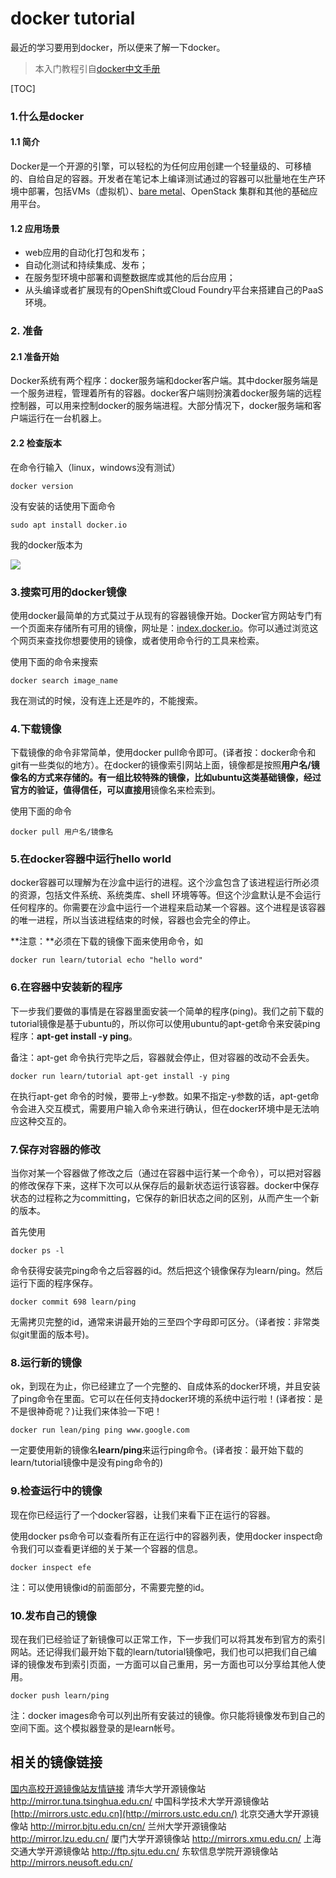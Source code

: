 # docker tutorial

最近的学习要用到docker，所以便来了解一下docker。

> 本入门教程引自[docker中文手册](http://www.docker.org.cn/book/docker/what-is-docker-16.html)

[TOC]

### 1.什么是docker

#### 1.1 简介

Docker是一个开源的引擎，可以轻松的为任何应用创建一个轻量级的、可移植的、自给自足的容器。开发者在笔记本上编译测试通过的容器可以批量地在生产环境中部署，包括VMs（虚拟机）、[bare metal](http://www.whatis.com.cn/word_5275.htm)、OpenStack 集群和其他的基础应用平台。 

#### 1.2 应用场景

- web应用的自动化打包和发布；
- 自动化测试和持续集成、发布；
- 在服务型环境中部署和调整数据库或其他的后台应用；
- 从头编译或者扩展现有的OpenShift或Cloud Foundry平台来搭建自己的PaaS环境。

### 2. 准备

#### 2.1 准备开始

Docker系统有两个程序：docker服务端和docker客户端。其中docker服务端是一个服务进程，管理着所有的容器。docker客户端则扮演着docker服务端的远程控制器，可以用来控制docker的服务端进程。大部分情况下，docker服务端和客户端运行在一台机器上。

#### 2.2 检查版本

在命令行输入（linux，windows没有测试）

```
docker version
```

没有安装的话使用下面命令

```
sudo apt install docker.io
```

我的docker版本为

![](image)

### 3.搜索可用的docker镜像

使用docker最简单的方式莫过于从现有的容器镜像开始。Docker官方网站专门有一个页面来存储所有可用的镜像，网址是：[index.docker.io](http://index.docker.io/)。你可以通过浏览这个网页来查找你想要使用的镜像，或者使用命令行的工具来检索。

使用下面的命令来搜索

```
docker search image_name
```

我在测试的时候，没有连上还是咋的，不能搜索。

### 4.下载镜像

下载镜像的命令非常简单，使用docker pull命令即可。(译者按：docker命令和git有一些类似的地方）。在docker的镜像索引网站上面，镜像都是按照**用户名/**镜像名**的方式来存储的。有一组比较特殊的镜像，比如ubuntu这类基础镜像，经过官方的验证，值得信任，可以直接用**镜像名来检索到。

使用下面的命令

```
docker pull 用户名/镜像名
```

### 5.在docker容器中运行hello world

docker容器可以理解为在沙盒中运行的进程。这个沙盒包含了该进程运行所必须的资源，包括文件系统、系统类库、shell 环境等等。但这个沙盒默认是不会运行任何程序的。你需要在沙盒中运行一个进程来启动某一个容器。这个进程是该容器的唯一进程，所以当该进程结束的时候，容器也会完全的停止。

**注意：**必须在下载的镜像下面来使用命令，如

```
docker run learn/tutorial echo "hello word"
```

### 6.在容器中安装新的程序

下一步我们要做的事情是在容器里面安装一个简单的程序(ping)。我们之前下载的tutorial镜像是基于ubuntu的，所以你可以使用ubuntu的apt-get命令来安装ping程序：**apt-get install -y ping**。

备注：apt-get 命令执行完毕之后，容器就会停止，但对容器的改动不会丢失。

```
docker run learn/tutorial apt-get install -y ping
```

在执行apt-get 命令的时候，要带上-y参数。如果不指定-y参数的话，apt-get命令会进入交互模式，需要用户输入命令来进行确认，但在docker环境中是无法响应这种交互的。

### 7.保存对容器的修改

当你对某一个容器做了修改之后（通过在容器中运行某一个命令），可以把对容器的修改保存下来，这样下次可以从保存后的最新状态运行该容器。docker中保存状态的过程称之为committing，它保存的新旧状态之间的区别，从而产生一个新的版本。

首先使用

```
docker ps -l
```

命令获得安装完ping命令之后容器的id。然后把这个镜像保存为learn/ping。然后运行下面的程序保存。

```
docker commit 698 learn/ping
```

无需拷贝完整的id，通常来讲最开始的三至四个字母即可区分。（译者按：非常类似git里面的版本号)。

### 8.运行新的镜像

ok，到现在为止，你已经建立了一个完整的、自成体系的docker环境，并且安装了ping命令在里面。它可以在任何支持docker环境的系统中运行啦！(译者按：是不是很神奇呢？)让我们来体验一下吧！

```
docker run lean/ping ping www.google.com
```

一定要使用新的镜像名**learn/ping**来运行ping命令。(译者按：最开始下载的learn/tutorial镜像中是没有ping命令的)

### 9.检查运行中的镜像

现在你已经运行了一个docker容器，让我们来看下正在运行的容器。

使用docker ps命令可以查看所有正在运行中的容器列表，使用docker inspect命令我们可以查看更详细的关于某一个容器的信息。

```
docker inspect efe
```

注：可以使用镜像id的前面部分，不需要完整的id。

### 10.发布自己的镜像

现在我们已经验证了新镜像可以正常工作，下一步我们可以将其发布到官方的索引网站。还记得我们最开始下载的learn/tutorial镜像吧，我们也可以把我们自己编译的镜像发布到索引页面，一方面可以自己重用，另一方面也可以分享给其他人使用。

```
docker push learn/ping
```

注：docker images命令可以列出所有安装过的镜像。你只能将镜像发布到自己的空间下面。这个模拟器登录的是learn帐号。

## 相关的镜像链接

[国内高校开源镜像站友情链接](http://mirrors.hust.edu.cn/links.html) 
清华大学开源镜像站 
<http://mirror.tuna.tsinghua.edu.cn/> 
中国科学技术大学开源镜像站 
[http://mirrors.ustc.edu.cn](http://mirrors.ustc.edu.cn/) 
北京交通大学开源镜像站 
<http://mirror.bjtu.edu.cn/cn/> 
兰州大学开源镜像站 
<http://mirror.lzu.edu.cn/> 
厦门大学开源镜像站 
<http://mirrors.xmu.edu.cn/> 
上海交通大学开源镜像站 
<http://ftp.sjtu.edu.cn/> 
东软信息学院开源镜像站 
<http://mirrors.neusoft.edu.cn/>